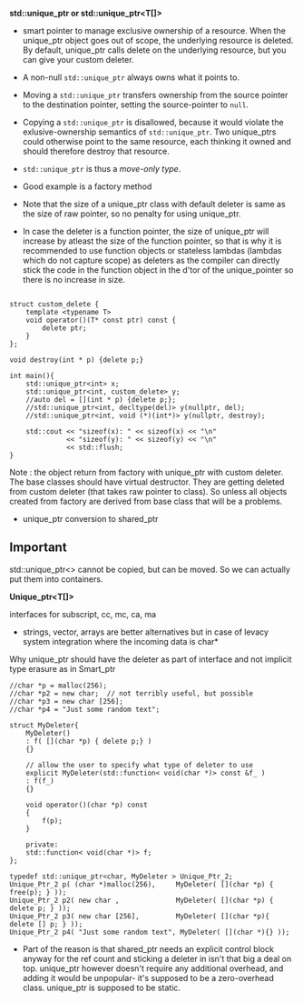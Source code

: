 **std::unique_ptr<T> or std::unique_ptr<T[]>**

- smart pointer to manage exclusive ownership of a resource.
When the unique_ptr object goes out of scope, the underlying resource is deleted. By default, unique_ptr calls delete on the underlying resource, but you can give your custom deleter.

- A non-null `std::unique_ptr` always owns what it points to.

- Moving a `std::unique_ptr` transfers ownership from the source pointer to the destination pointer, setting the source-pointer to `null`.

- Copying a `std::unique_ptr` is disallowed, because it would violate the exlusive-ownership semantics of `std::unique_ptr`. Two unique_ptrs could otherwise point to the same resource, each thinking it owned and should therefore destroy that resource.

- `std::unique_ptr` is thus a *move-only type*.

- Good example is a factory method

- Note that the size of a unique_ptr class with default deleter is same as the size of raw pointer, so no penalty for using unique_ptr.

- In case the deleter is a function pointer, the size of unique_ptr will increase by atleast the size of the function pointer, so that is why it is recommended to use function objects or stateless lambdas (lambdas which do not capture scope) as deleters as the compiler can directly stick the code in the function object in the d'tor of the unique_pointer so there is no increase in size.


```

struct custom_delete {
    template <typename T>
    void operator()(T* const ptr) const {
        delete ptr;
    }
};

void destroy(int * p) {delete p;}

int main(){
    std::unique_ptr<int> x;
    std::unique_ptr<int, custom_delete> y;
    //auto del = [](int * p) {delete p;};
    //std::unique_ptr<int, decltype(del)> y(nullptr, del);
    //std::unique_ptr<int, void (*)(int*)> y(nullptr, destroy);

    std::cout << "sizeof(x): " << sizeof(x) << "\n"
              << "sizeof(y): " << sizeof(y) << "\n"
              << std::flush;
}
```

Note : the object return from factory with unique_ptr with custom deleter. The base classes should have virtual destructor. They are getting deleted from custom deleter (that takes raw pointer to class).
So unless all objects created from factory are derived from base class that will be a problems.

- unique_ptr conversion to shared_ptr

Important
---------
std::unique_ptr<> cannot be copied, but can be moved. So we can actually put them into containers.

**Unique_ptr<T[]>**

interfaces for subscript, cc, mc,  ca, ma

- strings, vector, arrays are better alternatives but in case of levacy system integration where the incoming data is char*

Why unique_ptr should have the deleter as part of interface and not implicit type erasure as in Smart_ptr


```
//char *p = malloc(256);
//char *p2 = new char;  // not terribly useful, but possible
//char *p3 = new char [256];
//char *p4 = "Just some random text";

struct MyDeleter{
    MyDeleter()
    : f( [](char *p) { delete p;} )
    {}

    // allow the user to specify what type of deleter to use
    explicit MyDeleter(std::function< void(char *)> const &f_ )
    : f(f_)
    {}

    void operator()(char *p) const
    {
        f(p);
    }

    private:
    std::function< void(char *)> f;
};

typedef std::unique_ptr<char, MyDeleter > Unique_Ptr_2;
Unique_Ptr_2 p( (char *)malloc(256),     MyDeleter( [](char *p) { free(p); } ));
Unique_Ptr_2 p2( new char ,              MyDeleter( [](char *p) { delete p; } ));
Unique_Ptr_2 p3( new char [256],         MyDeleter( [](char *p){ delete [] p; } ));
Unique_Ptr_2 p4( "Just some random text", MyDeleter( [](char *){} ));

```


- Part of the reason is that shared_ptr needs an explicit control block anyway for the ref count and sticking a deleter in isn't that big a deal on top. unique_ptr however doesn't require any additional overhead, and adding it would be unpopular- it's supposed to be a zero-overhead class. unique_ptr is supposed to be static.

